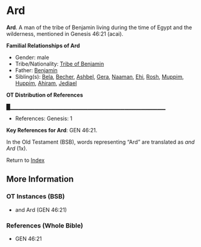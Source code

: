 # Ard
**Ard**. 
A man of the tribe of Benjamin living during the time of Egypt and the wilderness, mentioned in Genesis 46:21 (acai). 




**Familial Relationships of Ard**


* Gender: male
* Tribe/Nationality: [Tribe of Benjamin](../../../groups/md/acai/Benjamin.md)
* Father: [Benjamin](Benjamin.md)
* Sibling(s): [Bela](Bela.md), [Becher](Becher.md), [Ashbel](Ashbel.md), [Gera](Gera.md), [Naaman](Naaman.md), [Ehi](Ehi.md), [Rosh](Rosh.md), [Muppim](Muppim.md), [Huppim](Huppim.md), [Ahiram](Ahiram.md), [Jediael](Jediael.md)


**OT Distribution of References**

█▁▁▁▁▁▁▁▁▁▁▁▁▁▁▁▁▁▁▁▁▁▁▁▁▁▁▁▁▁▁▁▁▁▁▁▁▁▁
* References: Genesis: 1



**Key References for Ard**: 
GEN 46:21. 


In the Old Testament (BSB), words representing “Ard” are translated as 
*and Ard* (1x). 




Return to [Index](00-Index.md)

## More Information

### OT Instances (BSB)

* and Ard (GEN 46:21)



### References (Whole Bible)

* GEN 46:21




